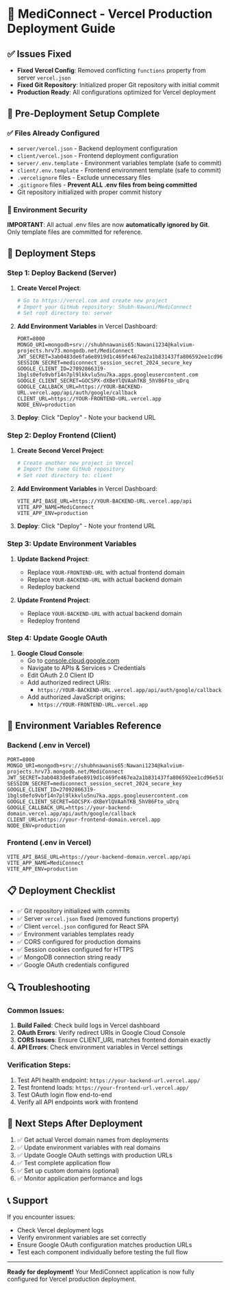 # 🚀 MediConnect - Vercel Production Deployment Guide

## ✅ Issues Fixed
- **Fixed Vercel Config**: Removed conflicting `functions` property from server `vercel.json`
- **Fixed Git Repository**: Initialized proper Git repository with initial commit
- **Production Ready**: All configurations optimized for Vercel deployment

## 🔧 Pre-Deployment Setup Complete

### ✅ Files Already Configured
- `server/vercel.json` - Backend deployment configuration
- `client/vercel.json` - Frontend deployment configuration
- `server/.env.template` - Environment variables template (safe to commit)
- `client/.env.template` - Frontend environment template (safe to commit)
- `.vercelignore` files - Exclude unnecessary files
- `.gitignore` files - **Prevent ALL .env files from being committed**
- Git repository initialized with proper commit history

### 🔐 Environment Security
**IMPORTANT**: All actual .env files are now **automatically ignored by Git**. Only template files are committed for reference.

## 🚀 Deployment Steps

### Step 1: Deploy Backend (Server)

1. **Create Vercel Project**:
   ```bash
   # Go to https://vercel.com and create new project
   # Import your GitHub repository: Shubh-Nawani/MediConnect
   # Set root directory to: server
   ```

2. **Add Environment Variables** in Vercel Dashboard:
   ```env
   PORT=8000
   MONGO_URI=mongodb+srv://shubhnawanis65:Nawani1234@kalvium-projects.hrv73.mongodb.net/MediConnect
   JWT_SECRET=3ab0483de6fa6e8919d1c469fe467ea2a1b831437fa806592ee1cd96e5104bc4
   SESSION_SECRET=mediconnect_session_secret_2024_secure_key
   GOOGLE_CLIENT_ID=27092866319-1bgls0efo9vbf14n7pl9lkkvlu5nu7ka.apps.googleusercontent.com
   GOOGLE_CLIENT_SECRET=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
   GOOGLE_CALLBACK_URL=https://YOUR-BACKEND-URL.vercel.app/api/auth/google/callback
   CLIENT_URL=https://YOUR-FRONTEND-URL.vercel.app
   NODE_ENV=production
   ```

3. **Deploy**: Click "Deploy" - Note your backend URL

### Step 2: Deploy Frontend (Client)

1. **Create Second Vercel Project**:
   ```bash
   # Create another new project in Vercel
   # Import the same GitHub repository
   # Set root directory to: client
   ```

2. **Add Environment Variables** in Vercel Dashboard:
   ```env
   VITE_API_BASE_URL=https://YOUR-BACKEND-URL.vercel.app/api
   VITE_APP_NAME=MediConnect
   VITE_APP_ENV=production
   ```

3. **Deploy**: Click "Deploy" - Note your frontend URL

### Step 3: Update Environment Variables

1. **Update Backend Project**:
   - Replace `YOUR-FRONTEND-URL` with actual frontend domain
   - Replace `YOUR-BACKEND-URL` with actual backend domain
   - Redeploy backend

2. **Update Frontend Project**:
   - Replace `YOUR-BACKEND-URL` with actual backend domain
   - Redeploy frontend

### Step 4: Update Google OAuth

1. **Google Cloud Console**:
   - Go to [console.cloud.google.com](https://console.cloud.google.com/)
   - Navigate to APIs & Services > Credentials
   - Edit OAuth 2.0 Client ID
   - Add authorized redirect URIs:
     - `https://YOUR-BACKEND-URL.vercel.app/api/auth/google/callback`
   - Add authorized JavaScript origins:
     - `https://YOUR-FRONTEND-URL.vercel.app`

## 🔧 Environment Variables Reference

### Backend (.env in Vercel)
```env
PORT=8000
MONGO_URI=mongodb+srv://shubhnawanis65:Nawani1234@kalvium-projects.hrv73.mongodb.net/MediConnect
JWT_SECRET=3ab0483de6fa6e8919d1c469fe467ea2a1b831437fa806592ee1cd96e5104bc4
SESSION_SECRET=mediconnect_session_secret_2024_secure_key
GOOGLE_CLIENT_ID=27092866319-1bgls0efo9vbf14n7pl9lkkvlu5nu7ka.apps.googleusercontent.com
GOOGLE_CLIENT_SECRET=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
GOOGLE_CALLBACK_URL=https://your-backend-domain.vercel.app/api/auth/google/callback
CLIENT_URL=https://your-frontend-domain.vercel.app
NODE_ENV=production
```

### Frontend (.env in Vercel)
```env
VITE_API_BASE_URL=https://your-backend-domain.vercel.app/api
VITE_APP_NAME=MediConnect
VITE_APP_ENV=production
```

## 📋 Deployment Checklist

- ✅ Git repository initialized with commits
- ✅ Server `vercel.json` fixed (removed functions property)
- ✅ Client `vercel.json` configured for React SPA
- ✅ Environment variables templates ready
- ✅ CORS configured for production domains
- ✅ Session cookies configured for HTTPS
- ✅ MongoDB connection string ready
- ✅ Google OAuth credentials configured

## 🔍 Troubleshooting

### Common Issues:
1. **Build Failed**: Check build logs in Vercel dashboard
2. **OAuth Errors**: Verify redirect URIs in Google Cloud Console
3. **CORS Issues**: Ensure CLIENT_URL matches frontend domain exactly
4. **API Errors**: Check environment variables in Vercel settings

### Verification Steps:
1. Test API health endpoint: `https://your-backend-url.vercel.app/`
2. Test frontend loads: `https://your-frontend-url.vercel.app/`
3. Test OAuth login flow end-to-end
4. Verify all API endpoints work with frontend

## 🎯 Next Steps After Deployment

1. ✅ Get actual Vercel domain names from deployments
2. ✅ Update environment variables with real domains
3. ✅ Update Google OAuth settings with production URLs
4. ✅ Test complete application flow
5. ✅ Set up custom domains (optional)
6. ✅ Monitor application performance and logs

## 📞 Support

If you encounter issues:
- Check Vercel deployment logs
- Verify environment variables are set correctly
- Ensure Google OAuth configuration matches production URLs
- Test each component individually before testing the full flow

---

**Ready for deployment!** Your MediConnect application is now fully configured for Vercel production deployment.
